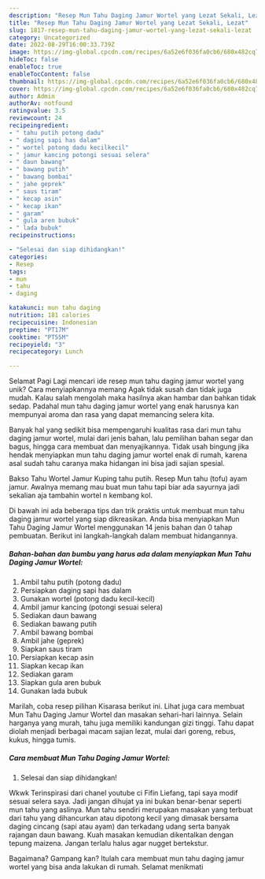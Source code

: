 ```yaml
---
description: "Resep Mun Tahu Daging Jamur Wortel yang Lezat Sekali, Lezat"
title: "Resep Mun Tahu Daging Jamur Wortel yang Lezat Sekali, Lezat"
slug: 1817-resep-mun-tahu-daging-jamur-wortel-yang-lezat-sekali-lezat
category: Uncategorized
date: 2022-08-29T16:00:33.739Z
image: https://img-global.cpcdn.com/recipes/6a52e6f036fa0cb6/680x482cq70/mun-tahu-daging-jamur-wortel-foto-resep-utama.jpg
hideToc: false
enableToc: true
enableTocContent: false
thumbnail: https://img-global.cpcdn.com/recipes/6a52e6f036fa0cb6/680x482cq70/mun-tahu-daging-jamur-wortel-foto-resep-utama.jpg
cover: https://img-global.cpcdn.com/recipes/6a52e6f036fa0cb6/680x482cq70/mun-tahu-daging-jamur-wortel-foto-resep-utama.jpg
author: Admin
authorAv: notfound
ratingvalue: 3.5
reviewcount: 24
recipeingredient:
- " tahu putih potong dadu"
- " daging sapi has dalam"
- " wortel potong dadu kecilkecil"
- " jamur kancing potongi sesuai selera"
- " daun bawang"
- " bawang putih"
- " bawang bombai"
- " jahe geprek"
- " saus tiram"
- " kecap asin"
- " kecap ikan"
- " garam"
- " gula aren bubuk"
- " lada bubuk"
recipeinstructions:

- "Selesai dan siap dihidangkan!"
categories:
- Resep
tags:
- mun
- tahu
- daging

katakunci: mun tahu daging 
nutrition: 181 calories
recipecuisine: Indonesian
preptime: "PT17M"
cooktime: "PT55M"
recipeyield: "3"
recipecategory: Lunch

---
```



Selamat Pagi Lagi mencari ide resep mun tahu daging jamur wortel yang unik? Cara menyiapkannya memang Agak tidak susah dan tidak juga mudah. Kalau salah mengolah maka hasilnya akan hambar dan bahkan tidak sedap. Padahal mun tahu daging jamur wortel yang enak harusnya kan mempunyai aroma dan rasa yang dapat memancing selera kita.


Banyak hal yang sedikit bisa mempengaruhi kualitas rasa dari mun tahu daging jamur wortel, mulai dari jenis bahan, lalu pemilihan bahan segar dan bagus, hingga cara membuat dan menyajikannya. Tidak usah bingung jika hendak menyiapkan mun tahu daging jamur wortel enak di rumah, karena asal sudah tahu caranya maka hidangan ini bisa jadi sajian spesial.

Bakso Tahu Wortel Jamur Kuping tahu putih. Resep Mun tahu (tofu) ayam jamur. Awalnya memang mau buat mun tahu tapi biar ada sayurnya jadi sekalian aja tambahin wortel n kembang kol.


Di bawah ini ada beberapa tips dan trik praktis untuk membuat mun tahu daging jamur wortel yang siap dikreasikan. Anda bisa menyiapkan Mun Tahu Daging Jamur Wortel menggunakan 14 jenis bahan dan 0 tahap pembuatan. Berikut ini langkah-langkah dalam membuat hidangannya.

<!--inarticleads1-->

##### Bahan-bahan dan bumbu yang harus ada dalam menyiapkan Mun Tahu Daging Jamur Wortel:

1. Ambil  tahu putih (potong dadu)
1. Persiapkan  daging sapi has dalam
1. Gunakan  wortel (potong dadu kecil-kecil)
1. Ambil  jamur kancing (potongi sesuai selera)
1. Sediakan  daun bawang
1. Sediakan  bawang putih
1. Ambil  bawang bombai
1. Ambil  jahe (geprek)
1. Siapkan  saus tiram
1. Persiapkan  kecap asin
1. Siapkan  kecap ikan
1. Sediakan  garam
1. Siapkan  gula aren bubuk
1. Gunakan  lada bubuk


Marilah, coba resep pilihan Kisarasa berikut ini. Lihat juga cara membuat Mun Tahu Daging Jamur Wortel dan masakan sehari-hari lainnya. Selain harganya yang murah, tahu juga memiliki kandungan gizi tinggi. Tahu dapat diolah menjadi berbagai macam sajian lezat, mulai dari goreng, rebus, kukus, hingga tumis. 

<!--inarticleads2-->

##### Cara membuat Mun Tahu Daging Jamur Wortel:


1. Selesai dan siap dihidangkan!

Wkwk Terinspirasi dari chanel youtube ci Fifin Liefang, tapi saya modif sesuai selera saya. Jadi jangan dihujat ya ini bukan benar-benar seperti mun tahu yang aslinya. Mun tahu sendiri merupakan masakan yang terbuat dari tahu yang dihancurkan atau dipotong kecil yang dimasak bersama daging cincang (sapi atau ayam) dan terkadang udang serta banyak rajangan daun bawang. Kuah masakan kemudian dikentalkan dengan tepung maizena. Jangan terlalu halus agar nugget bertekstur. 

Bagaimana? Gampang kan? Itulah cara membuat mun tahu daging jamur wortel yang bisa anda lakukan di rumah. Selamat menikmati
